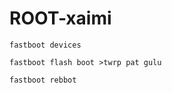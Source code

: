 # ROOT-xaimi

    fastboot devices 

    fastboot flash boot >twrp pat gulu
    
    fastboot rebbot
